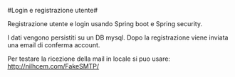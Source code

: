 #Login e registrazione utente#

Registrazione utente e login usando Spring boot e Spring security.

I dati vengono persistiti su un DB mysql.
Dopo la registrazione viene inviata una email di conferma account.

Per testare la ricezione della mail in locale si puo usare: http://nilhcem.com/FakeSMTP/ 
